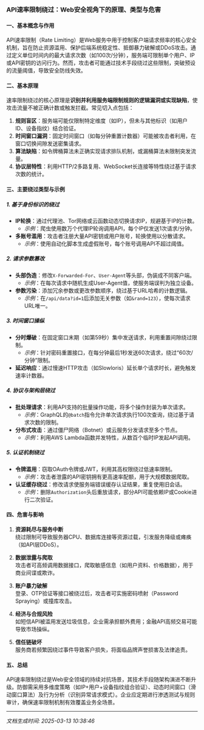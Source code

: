 

### API速率限制绕过：Web安全视角下的原理、类型与危害

#### 一、基本概念与作用
API速率限制（Rate Limiting）是Web服务中用于控制客户端请求频率的核心安全机制，旨在防止资源滥用、保护后端系统稳定性、抵御暴力破解或DDoS攻击。通过定义单位时间内的最大请求次数（如100次/分钟），服务端可限制单个用户、IP或API密钥的访问行为。然而，攻击者可能通过技术手段绕过这些限制，突破预设的流量阈值，导致安全防线失效。

#### 二、基本原理
速率限制绕过的核心原理是**识别并利用服务端限制规则的逻辑漏洞或实现缺陷**，使攻击流量不被正确计数或触发拦截。常见切入点包括：

1. **规则盲区**：服务端可能仅限制特定维度（如IP），但未与其他标识（如用户ID、设备指纹）结合验证。
2. **时间窗口漏洞**：固定时间窗口（如每分钟重置计数器）可能被攻击者利用，在窗口切换间隙发送密集请求。
3. **算法缺陷**：如令牌桶算法未正确实现请求排队机制，或漏桶算法未限制突发流量。
4. **协议层特性**：利用HTTP/2多路复用、WebSocket长连接等特性绕过基于请求次数的统计。

#### 三、主要绕过类型与示例

##### 1. 基于身份标识的绕过
- **IP轮换**：通过代理池、Tor网络或云函数动态切换请求IP，规避基于IP的计数。
  - *示例*：爬虫使用数万个代理IP轮询调用API，每个IP仅发送1次请求/分钟。
- **多账号滥用**：攻击者注册大量API密钥或用户账号，轮换使用以分散请求。
  - *示例*：使用自动化脚本生成虚假账号，每个账号调用API不超过阈值。

##### 2. 请求参数篡改
- **头部伪造**：修改`X-Forwarded-For`、`User-Agent`等头部，伪装成不同客户端。
  - *示例*：在每次请求中随机生成User-Agent值，使服务端误判为独立设备。
- **参数污染**：添加冗余参数或更改参数顺序，绕过基于URL哈希的计数逻辑。
  - *示例*：在`/api/data?id=1`后添加无关参数（如`&rand=123`），使每次请求URL唯一。

##### 3. 时间窗口操纵
- **分时爆破**：在固定窗口末期（如第59秒）集中发送请求，利用重置间隙绕过限制。
  - *示例*：针对密码重置接口，在每分钟最后1秒发送60次请求，绕过“60次/分钟”限制。
- **延迟响应**：通过慢速HTTP攻击（如Slowloris）延长单个请求时长，避免触发速率计数器。

##### 4. 协议与架构层绕过
- **批处理请求**：利用API支持的批量操作功能，将多个操作封装为单次请求。
  - *示例*：GraphQL的`@batch`指令允许单次请求执行100次查询，绕过基于请求次数的限制。
- **分布式攻击**：通过僵尸网络（Botnet）或云服务分发请求至多个节点。
  - *示例*：利用AWS Lambda函数并发特性，从数百个临时IP发起API调用。

##### 5. 认证机制绕过
- **令牌滥用**：窃取OAuth令牌或JWT，利用其高权限绕过低速率限制。
  - *示例*：攻击者泄露的API密钥拥有更高速率配额，用于大规模数据爬取。
- **认证缓存绕过**：修改请求使服务端错误缓存认证结果，重复使用旧会话。
  - *示例*：删除`Authorization`头后重放请求，部分API可能依赖IP或Cookie进行二次验证。

#### 四、危害与影响

1. **资源耗尽与服务中断**  
   绕过限制可导致服务器CPU、数据库连接等资源过载，引发服务降级或瘫痪（如API层DDoS）。

2. **数据泄露与爬取**  
   攻击者可高频调用数据接口，爬取敏感信息（如用户资料、价格数据），用于商业间谍或欺诈。

3. **账户暴力破解**  
   登录、OTP验证等接口被绕过后，攻击者可实施密码喷射（Password Spraying）或撞库攻击。

4. **经济与合规风险**  
   如短信API被滥用发送垃圾信息，企业需承担额外费用；金融API高频交易可能导致市场操纵。

5. **信任链破坏**  
   服务商若频繁因绕过事件导致客户损失，将面临品牌声誉损害及法律追责。

#### 五、总结
API速率限制绕过是Web安全领域的持续对抗场景，其技术手段随架构演进不断升级。防御需采用多维度策略（如IP+用户+设备指纹组合验证）、动态时间窗口（滑动窗口算法）及行为分析（识别异常请求模式）。企业应定期进行渗透测试与规则审计，确保速率限制机制有效覆盖业务全场景。

---

*文档生成时间: 2025-03-13 10:38:46*













